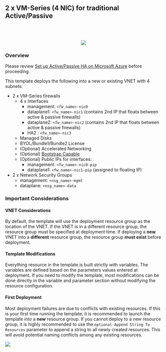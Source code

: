 ## 2 x VM-Series (4 NIC) for traditional Active/Passive
</br>
</br>
<p align="center">
<img src="https://raw.githubusercontent.com/wwce/azure-arm/master/Azure-Common-Deployments/v1/images/2fw_3nic_avset_active_passive.png">
</p>

### Overview
Please review [Set up Active/Passive HA on Microsoft Azure](https://docs.paloaltonetworks.com/vm-series/10-2/vm-series-deployment/set-up-the-vm-series-firewall-on-azure/configure-activepassive-ha-for-vm-series-firewall-on-azure) before proceeding.  

This template deploys the following into a new or existing VNET with 4 subnets:
* 2 x VM-Series firewalls
    * 4 x Interfaces
        * management: `<fw_name>-nic0`
        * dataplane1: `<fw_name>-nic1` (contains 2nd IP that floats between active & passive firewalls)
        * dataplane2: `<fw_name>-nic2` (contains 2nd IP that floats between active & passive firewalls)
        * HA2       : `<fw_name>-nic3`
    * Managed Disks
    * BYOL/Bundle1/Bundle2 License
    * (Optional) Accelerated Networking
    * (Optional) [Bootstrap Capable](https://docs.paloaltonetworks.com/vm-series/8-1/vm-series-deployment/bootstrap-the-vm-series-firewall/bootstrap-the-vm-series-firewall-in-azure)
    * (Optional) Public IPs for interfaces:
        * management: `<fw_name>-nic0-pip`
        * dataplane1: `<fw_name>-nic1-pip` (assigned to floating IP)
* 2 x Network Security Groups
    *  management: `<nsg_name>-mgmt`
    *  dataplane: `<nsg_name>-data`


### Important Considerations

#### VNET Considerations
By default, the template will use the deployment resource group as the location of the VNET.  If the VNET is in a different resource group, the resource group must be specified at deployment time. If deploying a **new** VNET into a **different** resource group, the resource group **must exist** before deployment.

#### Template Modifications
Everything resource in the template is built strictly with variables.  The variables are defined based on the parameters values entered at deployment.  If you need to modify the template, most modifications can be done directly in the variable and parameter section without modifying the resource configuration.  

#### First Deployment
Most deployment failures are due to conflicts with existing resources.  If this is your first time running the template, it is recommended to launch the template into a **new** resource group.  If you cannot deploy to a new resource group, it is highly recommended to use the `optional-Append String To Resources` parameter to append a string to all newly created resources.  This will avoid potential naming conflicts among any existing resources.


[<img src="http://azuredeploy.net/deploybutton.png"/>](https://portal.azure.com/#create/Microsoft.Template/uri/https%3A%2F%2Fraw.githubusercontent.com%2Framihafi%2FAzure%2Fmain%2FazureDeploy.json)

